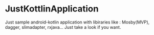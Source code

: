 # JustKottlinApplication
Just sample android-kotlin application with libiraries like : Mosby(MVP), dagger, slimadapter, rxjava...
Just take a look if you want.

